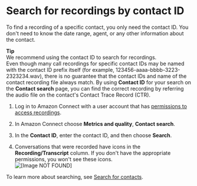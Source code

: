# Search for recordings by contact ID<a name="search-recordings"></a>

To find a recording of a specific contact, you only need the contact ID\. You don't need to know the date range, agent, or any other information about the contact\. 

**Tip**  
We recommend using the contact ID to search for recordings\.  
Even though many call recordings for specific contact IDs may be named with the contact ID prefix itself \(for example, 123456\-aaaa\-bbbb\-3223\-2323234\.wav\), there is no guarantee that the contact IDs and name of the contact recording file always match\. By using **Contact ID** for your search on the **Contact search** page, you can find the correct recording by referring the audio file on the contact's Contact Trace Record \(CTR\)\.

1. Log in to Amazon Connect with a user account that has [permissions to access recordings](assign-permssions-to-review-recordings.md)\.

1. In Amazon Connect choose **Metrics and quality**, **Contact search**\. 

1. In the **Contact ID**, enter the contact ID, and then choose **Search**\.

1. Conversations that were recorded have icons in the **Recording/Transcript** column\. If you don't have the appropriate permissions, you won't see these icons\.   
![\[Image NOT FOUND\]](http://docs.aws.amazon.com/connect/latest/adminguide/images/recording-icons.png)

To learn more about searching, see [Search for contacts](contact-search.md)\.